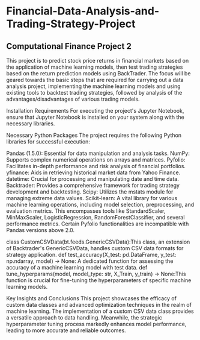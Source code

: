 # Financial-Data-Analysis-and-Trading-Strategy-Project
## Computational Finance Project 2
This project is to predict stock price returns in financial markets based on the application of machine learning models, then test trading strategies based on the return prediction models using BackTrader. The focus will be geared towards the basic steps that are required for carrying out a data analysis project, implementing the machine learning models and using existing tools to backtest trading strategies, followed by analysis of the advantages/disadvantages of various trading models.



Installation Requirements
For executing the project's Jupyter Notebook, ensure that Jupyter Notebook is installed on your system along with the necessary libraries.

Necessary Python Packages
The project requires the following Python libraries for successful execution:

Pandas (1.5.0): Essential for data manipulation and analysis tasks.
NumPy: Supports complex numerical operations on arrays and matrices.
Pyfolio: Facilitates in-depth performance and risk analysis of financial portfolios.
yfinance: Aids in retrieving historical market data from Yahoo Finance.
datetime: Crucial for processing and manipulating date and time data.
Backtrader: Provides a comprehensive framework for trading strategy development and backtesting.
Scipy: Utilizes the mstats module for managing extreme data values.
Scikit-learn: A vital library for various machine learning operations, including model selection, preprocessing, and evaluation metrics. This encompasses tools like StandardScaler, MinMaxScaler, LogisticRegression, RandomForestClassifier, and several performance metrics.
Certain Pyfolio functionalities are incompatible with Pandas versions above 2.0.

class CustomCSVData(bt.feeds.GenericCSVData):This class, an extension of Backtrader's GenericCSVData, handles custom CSV data formats for strategy application.
def test_accuracy(X_test: pd.DataFrame, y_test: np.ndarray, model) -> None: A dedicated function for assessing the accuracy of a machine learning model with test data.
def tune_hyperparams(model, model_type: str, X_Train, y_train) -> None:This function is crucial for fine-tuning the hyperparameters of specific machine learning models. 

Key Insights and Conclusions
This project showcases the efficacy of custom data classes and advanced optimization techniques in the realm of machine learning. The implementation of a custom CSV data class provides a versatile approach to data handling. Meanwhile, the strategic hyperparameter tuning process markedly enhances model performance, leading to more accurate and reliable outcomes.
